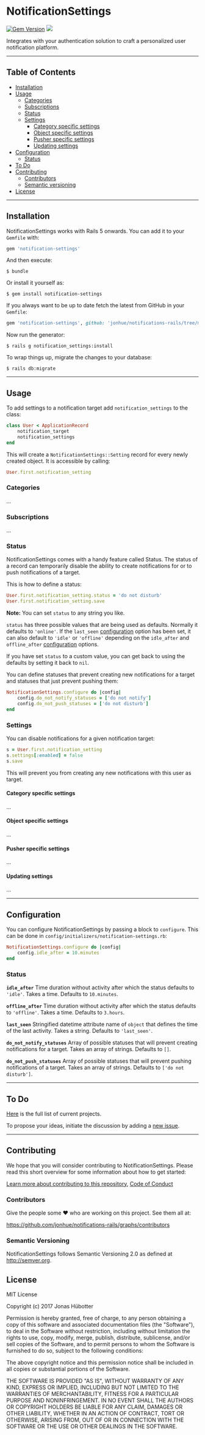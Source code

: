# NotificationSettings

[![Gem Version](https://badge.fury.io/rb/notification-settings.svg)](https://badge.fury.io/rb/notification-settings) <img src="https://travis-ci.org/jonhue/notifications-rails.svg?branch=master" />

Integrates with your authentication solution to craft a personalized user notification platform.

---

## Table of Contents

* [Installation](#installation)
* [Usage](#usage)
    * [Categories](#categories)
    * [Subscriptions](#subscriptions)
    * [Status](#status)
    * [Settings](#settings)
        * [Category specific settings](#category-specific-settings)
        * [Object specific settings](#object-specific-settings)
        * [Pusher specific settings](#pusher-specific-settings)
        * [Updating settings](#updating-settings)
* [Configuration](#configuration)
    * [Status](#status)
* [To Do](#to-do)
* [Contributing](#contributing)
    * [Contributors](#contributors)
    * [Semantic versioning](#semantic-versioning)
* [License](#license)

---

## Installation

NotificationSettings works with Rails 5 onwards. You can add it to your `Gemfile` with:

```ruby
gem 'notification-settings'
```

And then execute:

    $ bundle

Or install it yourself as:

    $ gem install notification-settings

If you always want to be up to date fetch the latest from GitHub in your `Gemfile`:

```ruby
gem 'notification-settings', github: 'jonhue/notifications-rails/tree/master/notification-settings'
```

Now run the generator:

    $ rails g notification_settings:install

To wrap things up, migrate the changes to your database:

    $ rails db:migrate

---

## Usage

To add settings to a notification target add `notification_settings` to the class:

```ruby
class User < ApplicationRecord
    notification_target
    notification_settings
end
```

This will create a `NotificationSettings::Setting` record for every newly created object. It is accessible by calling:

```ruby
User.first.notification_setting
```

### Categories

...

### Subscriptions

...

### Status

NotificationSettings comes with a handy feature called Status. The status of a record can temporarily disable the ability to create notifications for or to push notifications of a target.

This is how to define a status:

```ruby
User.first.notification_setting.status = 'do not disturb'
User.first.notification_setting.save
```

**Note:** You can set `status` to any string you like.

`status` has three possible values that are being used as defaults. Normally it defaults to `'online'`. If the `last_seen` [configuration](#configuration) option has been set, it can also default to `'idle'` or `'offline'` depending on the `idle_after` and `offline_after` [configuration](#configuration) options.

If you have set `status` to a custom value, you can get back to using the defaults by setting it back to `nil`.

You can define statuses that prevent creating new notifications for a target and statuses that just prevent pushing them:

```ruby
NotificationSettings.configure do |config|
    config.do_not_notify_statuses = ['do not notify']
    config.do_not_push_statuses = ['do not disturb']
end
```

### Settings

You can disable notifications for a given notification target:

```ruby
s = User.first.notification_setting
s.settings[:enabled] = false
s.save
```

This will prevent you from creating any new notifications with this user as target.

#### Category specific settings

...

#### Object specific settings

...

#### Pusher specific settings

...

#### Updating settings

...

---

## Configuration

You can configure NotificationSettings by passing a block to `configure`. This can be done in `config/initializers/notification-settings.rb`:

```ruby
NotificationSettings.configure do |config|
    config.idle_after = 10.minutes
end
```

### Status

**`idle_after`** Time duration without activity after which the status defaults to `'idle'`. Takes a time. Defaults to `10.minutes`.

**`offline_after`** Time duration without activity after which the status defaults to `'offline'`. Takes a time. Defaults to `3.hours`.

**`last_seen`** Stringified datetime attribute name of `object` that defines the time of the last activity. Takes a string. Defaults to `'last_seen'`.

**`do_not_notify_statuses`** Array of possible statuses that will prevent creating notifications for a target. Takes an array of strings. Defaults to `[]`.

**`do_not_push_statuses`** Array of possible statuses that will prevent pushing notifications of a target. Takes an array of strings. Defaults to `['do not disturb']`.

---

## To Do

[Here](https://github.com/jonhue/notifications-rails/projects/4) is the full list of current projects.

To propose your ideas, initiate the discussion by adding a [new issue](https://github.com/jonhue/notifications-rails/issues/new).

---

## Contributing

We hope that you will consider contributing to NotificationSettings. Please read this short overview for some information about how to get started:

[Learn more about contributing to this repository](https://github.com/jonhue/notifications-rails/blob/master/CONTRIBUTING.md), [Code of Conduct](https://github.com/jonhue/notifications-rails/blob/master/CODE_OF_CONDUCT.md)

### Contributors

Give the people some :heart: who are working on this project. See them all at:

https://github.com/jonhue/notifications-rails/graphs/contributors

### Semantic Versioning

NotificationSettings follows Semantic Versioning 2.0 as defined at http://semver.org.

## License

MIT License

Copyright (c) 2017 Jonas Hübotter

Permission is hereby granted, free of charge, to any person obtaining a copy
of this software and associated documentation files (the "Software"), to deal
in the Software without restriction, including without limitation the rights
to use, copy, modify, merge, publish, distribute, sublicense, and/or sell
copies of the Software, and to permit persons to whom the Software is
furnished to do so, subject to the following conditions:

The above copyright notice and this permission notice shall be included in all
copies or substantial portions of the Software.

THE SOFTWARE IS PROVIDED "AS IS", WITHOUT WARRANTY OF ANY KIND, EXPRESS OR
IMPLIED, INCLUDING BUT NOT LIMITED TO THE WARRANTIES OF MERCHANTABILITY,
FITNESS FOR A PARTICULAR PURPOSE AND NONINFRINGEMENT. IN NO EVENT SHALL THE
AUTHORS OR COPYRIGHT HOLDERS BE LIABLE FOR ANY CLAIM, DAMAGES OR OTHER
LIABILITY, WHETHER IN AN ACTION OF CONTRACT, TORT OR OTHERWISE, ARISING FROM,
OUT OF OR IN CONNECTION WITH THE SOFTWARE OR THE USE OR OTHER DEALINGS IN THE
SOFTWARE.
